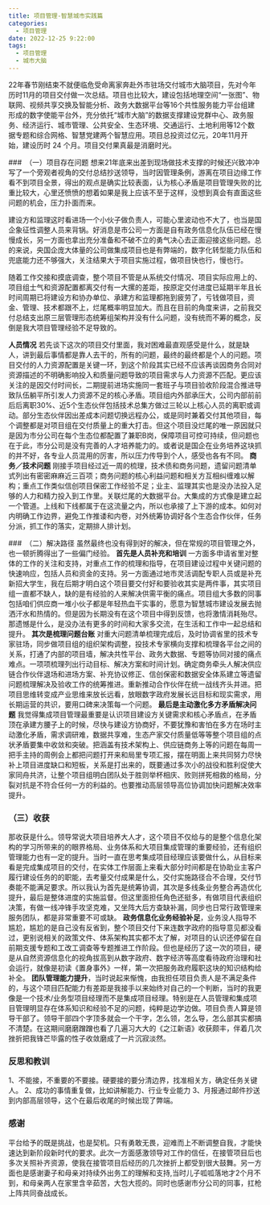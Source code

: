 ```yaml
---
title: 项目管理-智慧城市实践篇
categories:
  - 项目管理
date: 2022-12-25 9:22:00
tags:
  - 项目管理
  - 城市大脑
---
```


22年春节刚结束不就便临危受命离家奔赴外市驻场交付城市大脑项目，先对今年历时11月的项目交付做一次总结。项目也比较大，建设包括地理空间“一张图”、物联网、视频共享交换及智能分析、政务大数据平台等16个共性服务能力平台组建形成的数字使能平台外，充分依托“城市大脑”的数据支撑建设党群中心、政务服务、经济运行、城市管理、公共安全、生态环境、交通运行、土地利用等12个数据专题和综合网格、智慧党建两个智慧应用。项目总投资过亿元，20年11月开始，建设历时 24 个月。项目交付果真最是消磨时光。

###　（一）项目存在问题
想来21年底来出差到现场做技术支撑的时候还兴致冲冲写了一个旁观者视角的交付总结抄送领导，当时因管理条例，游离在项目边缘工作看不到项目全景，得出的观点是确实比较表面，认为核心矛盾是项目管理失败的比重比较大，心里还愤愤的想着如果是我上应该不至于这样，没想到真会有直面这些问题的机会，压力扑面而来。

建设方和监理这时看进场一个小伙子做负责人，可能心里波动也不大了，也当是国企象征性调整人员来背锅。好消息是市公司一方面是自有政务信息化队伍已经在慢慢成长，另一方面也拿出充分准备和不破不立的勇气决心去正面迎接这些问题。总的来说，央国企庞大体量的公司做集成项目也是有弊端的，数字化转型能力队伍和兜底能力还不够强大，关注结果大于项目实施过程，做项目快也行，慢也行。

随着工作交接和摸底调查，整个项目不管是从系统交付情况、项目实际应用上的、项目组士气和资源配置都离交付有一大摞的差距，按原定交付进度已延期半年且长时间周期已将建设方和协办单位、承建方和监理都拖到疲劳了，亏钱做项目，资金、管理、技术都跟不上，烂尾概率明显加大。而且在目前的角度来讲，之前我交付总结支出原三层管理形态统筹组架构并没有什么问题，没有统而不筹的概念，反倒是我大项目管理经验不足导致的。

**人员情况** 
若先谈下这次的项目交付里面，我对困难最直观感受是什么，就是缺人，讲到最后事情都是靠人去干的，所有的问题，最终的最终都是个人的问题。项目交付的人力资源配置是关键一环，到这个阶段其实已经不应该再谈因商务合同对资源描述的不明确影响投入和质量问题导致的项目需求与人力资源不匹配。更应该关注的是因交付时间长，二期提前进场实施同一套班子与项目验收阶段混合推进导致队伍躺平所引发人力资源不足的核心矛盾。项目组内外部承压大，公司内部前前后后离职30%、近5个生态伙伴包括技术总集方做过三轮以上核心人员的离职或调动。部分生态伙伴因出差成本问题切换远程办公，或是同时兼着交付其他项目，每个调整都是对项目组在交付质量上的重大打击。但这个项目没烂尾的唯一原因就只是因为市分公司在每个生态位都配置了兼职B岗，保障项目可控可持续，但问题也在于此，市分公司是没有完善的人才培养能力的。或者说是国企在业务培养这块抓的并不好，各专业人员混用的厉害，所以压力传导到个人，感受也各有不同。
**商务／技术问题**
刚接手项目经过近一周的梳理，技术债和商务问题，遗留问题清单式列出有密密麻麻近三百项；商务问题的核心利益问题和相关方互相纠缠难以解构；重点工作类似信创项目保密工作经验不足；业主、监理其实也是没办法投入足够的人力和精力投入到工作里。关联烂尾的大数据平台。大集成的方式像是建立起一个管道。上线和下线都属于在这流量之内，所以也承接了上下游的成本。如何对内明确工作边界，避免工作推诿和内卷，对外统筹协调好各个生态合作伙伴，任务分派，抓工作的落实，定期排人排计划。

###　（二）解决路径
虽然最终也没有得到好的解决，但在常规的项目管理之外，也一顿折腾得出了一些偏门经验。
**首先是人员补充和培训**
一方面多申请省里对整体的工作的关注和支持，对重点工作的梳理和指导，在项目建设过程中关键问题的快速响应，包括人员和资金的支持。另一方面通过地市灵活调配专职人员或是补充新招大学生，我在后期才明白这个项目要交付好和要验收其实是两件事，其实项目组一直都不缺人，缺的是有经验的人来解决供需平衡的痛点。项目组大多数的同事包括咱们供应商一堆小伙子都是年轻热血干实事的，愿意为智慧城市建设发展去抛洒汗水和热情的。但是因为长期没有在这个项目中得到反馈，也将激情消耗殆尽。那遗憾是什么，是没办法有更多的时间和大家多交流，在生活和工作中一起总结和提升。
**其次是梳理问题台账**
对重大问题清单梳理完成后，及时协调省里的技术专家驻场，同步做项目组的组织架构调整，投技术专家横向支撑和梳理各平台之间的关系，打通了内部的项目墙，解决共性平台、政务大数据、专题等协同对接的痛点难点。一项项梳理列出行动目标、解决方案和时间计划。确定商务牵头人解决供应链合作伙伴退场和进场方案、补充协议修正、信创保密和数据安全体系建立等遗留问题梳理解决及验收工作的统筹推进。重新推动合作伙伴在统一战线齐头并进。把项目思维转变成产业思维来放长远看，放眼数字政府发展长远目标和现实需求，用长期运营的共识，要用口碑来决策每一个问题。
**最后是主动激化多方矛盾解决问题**
我觉得集成项目管理最重要是认识项目建设方关键需求和核心矛盾点，在矛盾顶在承建方腰子上的时候，尽快与建设方协商好，不要犹豫和害怕在多方在场时主动激化矛盾，需求调研难，数据共享难，生态产家交付质量低等等整个项目组的点状矛盾要集中收敛和突破。把涵盖有技术架构上、供应链商务上等的问题在每周一把手主持的周例会上都把问题打开来和局里专项汇报，摆在明面上来共同努力尽快补上项目进度缺口和短板，关系是打出来的，既要通过多次小的战役和胜利促使大家同舟共济，让整个项目组明白团队处于胜则举杯相庆、败则拼死相救的格局，分裂对抗是不符合任何一方的利益的。也要推动高层领导高位协调加快问题解决效率提升。


### （三）收获
那收获是什么。领导常说大项目培养大人才，这个项目不仅给与的是整个信息化架构的学习所带来的的眼界格局、业务体系和大项目集成管理的重要经验，还有组织管理能力也有一定的提升。当时一直在思考集成项目经理应该要做什么，从目标来看是完成集成项目的交付，在实体工作层面上来看大部分时间都是在协助业主客户履行建设任务的的职能，去考量交付成果是什么，交付实施路径合不合理，交付节奏能不能满足要求。所以我认为首先是统筹协调，其次是多线条业务整合再造优化提升，最后是整体进度的实施监督。但这里面担任角色还挺多，有做项目代表组织决策，有做一线冲锋手攻坚克难，又坐阵大后方查缺补漏，同步也日常行政管理来服务团队，都是非常重要不可或缺。
**政务信息化业务经验补足**，业务没人指导不尴尬，尴尬的是自己没有反省到，整个项目交付下来连数字政府的指导意见都没看过，更别说相关的政策文件、体系架构其实都不太了解，对项目的认识还停留在自前期支援专题和工改工调查等专题推进工作阶段。但也是经历了这一次的项目，硬是从自然资源信息化的视角拔高到从数字政府、数字经济等高度看待政府治理和社会运行，就像是初读《置身事外》一样，第一次把服务政府履职这块的知识结构给补全。
**团队管理能力提升**，当时说起来惭愧，由我担任项目负责人是不满足条件的，与这个项目匹配能力有差距是我接手以来始终对自己的一个判断，当时的我更像是一个技术/业务型项目经理而不是集成项目经理。特别是在人员管理和集成项目管理明显存在体系知识和经验不足的问题，纯粹是边学边做。项目负责人算是领导干部了。领导干部四个字顶多就会一个干字，怎么领，怎么导，怎么部其实都搞不清楚。在这期间磨磨蹭蹭也看了几遍习大大的《之江新语》收获颇丰，伴着几次挫折把我锋芒毕露的性子收敛磨成了一片沉寂淡然。

### 反思和教训
1、不能接，不重要的不要接。硬要接的要分清边界，找准相关方，确定任务关键人。
2、成功的事情重复做，比如讲解能力、行业专业能力
3、月报通过邮件抄送到内部高层领导，这个在最后收尾的时候出现了弊端。

### 感谢
平台给予的既是挑战，也是契机。只有勇敢无畏，迎难而上不断调整自我，才能快速达到新阶段新时代的要求。此次一方面感激领导对工作的信任，在接管项目后也多次关照补齐资源，使我在接管项目后经历的几次挫折上都受到很大鼓舞。另一方面也是感谢妻子和母亲对持续外出务工的理解和支持,当时儿子呱呱落地才2个月不到，和母亲两人在家里含辛茹苦，大包大揽的。同时也感谢市分公司的同事，扛枪上阵共同奋战成长。
